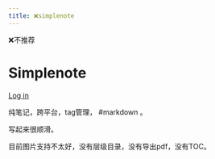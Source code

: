 ```yaml
---
title: ❌simplenote
---
```


❌不推荐

# Simplenote

[Log in](https://app.simplenote.com/)

纯笔记，跨平台，tag管理， #markdown 。

写起来很顺滑。

目前图片支持不太好，没有层级目录，没有导出pdf，没有TOC。
